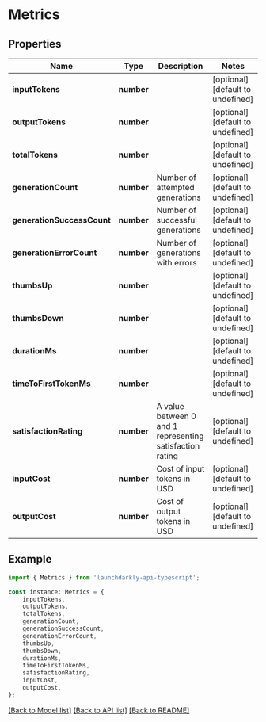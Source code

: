 # Metrics


## Properties

Name | Type | Description | Notes
------------ | ------------- | ------------- | -------------
**inputTokens** | **number** |  | [optional] [default to undefined]
**outputTokens** | **number** |  | [optional] [default to undefined]
**totalTokens** | **number** |  | [optional] [default to undefined]
**generationCount** | **number** | Number of attempted generations | [optional] [default to undefined]
**generationSuccessCount** | **number** | Number of successful generations | [optional] [default to undefined]
**generationErrorCount** | **number** | Number of generations with errors | [optional] [default to undefined]
**thumbsUp** | **number** |  | [optional] [default to undefined]
**thumbsDown** | **number** |  | [optional] [default to undefined]
**durationMs** | **number** |  | [optional] [default to undefined]
**timeToFirstTokenMs** | **number** |  | [optional] [default to undefined]
**satisfactionRating** | **number** | A value between 0 and 1 representing satisfaction rating | [optional] [default to undefined]
**inputCost** | **number** | Cost of input tokens in USD | [optional] [default to undefined]
**outputCost** | **number** | Cost of output tokens in USD | [optional] [default to undefined]

## Example

```typescript
import { Metrics } from 'launchdarkly-api-typescript';

const instance: Metrics = {
    inputTokens,
    outputTokens,
    totalTokens,
    generationCount,
    generationSuccessCount,
    generationErrorCount,
    thumbsUp,
    thumbsDown,
    durationMs,
    timeToFirstTokenMs,
    satisfactionRating,
    inputCost,
    outputCost,
};
```

[[Back to Model list]](../README.md#documentation-for-models) [[Back to API list]](../README.md#documentation-for-api-endpoints) [[Back to README]](../README.md)
